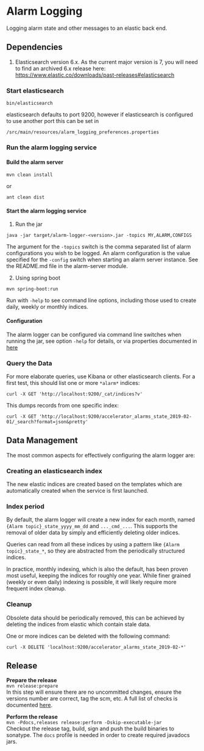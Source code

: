 # Alarm Logging

Logging alarm state and other messages to an elastic back end.

## Dependencies ##
1. Elasticsearch version 6.x. As the current major version is 7, you will need to find an archived 6.x release here:
https://www.elastic.co/downloads/past-releases#elasticsearch

### Start elasticsearch

    bin/elasticsearch

elasticsearch defaults to port 9200, however if elasticsearch is configured to use another port this can be set in

    /src/main/resources/alarm_logging_preferences.properties

### Run the alarm logging service

#### Build the alarm server

``` 
mvn clean install
```
or

```
ant clean dist
```

#### Start the alarm logging service

1. Run the jar

```
java -jar target/alarm-logger-<version>.jar -topics MY,ALARM,CONFIGS
```
The argument for the ```-topics``` switch is the comma separated list of alarm configurations you wish to be 
logged. An alarm configuration is the value specified 
for the ```-config``` switch when starting an alarm server instance. See the README.md file in the alarm-server module.

2. Using spring boot  

```
mvn spring-boot:run
```

Run with `-help` to see command line options,
including those used to create daily, weekly or monthly indices.

#### Configuration

The alarm logger can be configured via command line switches when running the jar, see option `-help` for details, 
or via properties documented in [here](https://github.com/ControlSystemStudio/phoebus/blob/master/services/alarm-logger/src/main/resources/alarm_logger.properties)




### Query the Data

For more elaborate queries, use Kibana or other elasticsearch clients.
For a first test, this should list one or more `*alarm*` indices:

```
curl -X GET 'http://localhost:9200/_cat/indices?v'
```

This dumps records from one specific index:

```
curl -X GET 'http://localhost:9200/accelerator_alarms_state_2019-02-01/_search?format=json&pretty'
```

## Data Management

The  most common aspects for effectively configuring the alarm logger are: 

### Creating an elasticsearch index

The new elastic indices are created based on the templates which are automatically created
when the service is first launched.

### Index period

By default, the alarm logger will create a new index for each month, named
`{Alarm topic}_state_yyyy_mm_dd` and `..._cmd_...`.
This supports the removal of older data by simply and efficiently deleting older indices.

Queries can read from all these indices by using a pattern like `{Alarm topic}_state_*`,
so they are abstracted from the periodically structured indices.

In practice, monthly indexing, which is also the default, has been proven most useful,
keeping the indices for roughly one year.
While finer grained (weekly or even daily) indexing is possible, it will likely require more frequent index cleanup.

### Cleanup

Obsolete data should be periodically removed, this can be achieved by deleting the indices from elastic which contain
stale data. 

One or more indices can be deleted with the following command:

```
curl -X DELETE 'localhost:9200/accelerator_alarms_state_2019-02-*'
```

## Release

**Prepare the release**  
`mvn release:prepare`  
In this step will ensure there are no uncommitted changes, ensure the versions number are correct, tag the scm, etc.
A full list of checks is documented [here](https://maven.apache.org/maven-release/maven-release-plugin/examples/prepare-release.html).

**Perform the release**  
`mvn -Pdocs,releases release:perform -Dskip-executable-jar`  
Checkout the release tag, build, sign and push the build binaries to sonatype. The `docs` profile is needed in order
to create required javadocs jars.